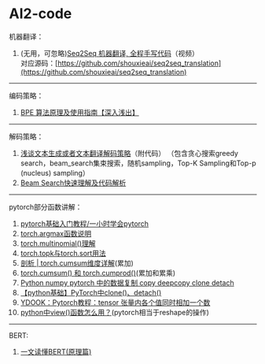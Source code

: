 # AI2-code
机器翻译：
1. (无用，可忽略)[Seq2Seq 机器翻译, 全程手写代码](https://www.bilibili.com/video/BV1hf4y1u7ez?p=2&vd_source=14b5aa0f75150f92a422f3d1987176ce)（视频）  
对应源码：[https://github.com/shouxieai/seq2seq_translation](https://github.com/shouxieai/seq2seq_translation)
<hr>

编码策略：
1. [BPE 算法原理及使用指南【深入浅出】](https://blog.csdn.net/a1097304791/article/details/122068153)
<hr>

解码策略：
1. [浅谈文本生成或者文本翻译解码策略](https://blog.csdn.net/HUSTHY/article/details/115028696)（附代码）
（包含贪心搜索greedy search，beam_search集束搜索，随机sampling，Top-K Sampling和Top-p (nucleus) sampling）
2. [Beam Search快速理解及代码解析](https://blog.csdn.net/qq_41466892/article/details/121119550)

<hr>

pytorch部分函数讲解：
1. [pytorch基础入门教程/一小时学会pytorch](https://blog.csdn.net/weixin_41070748/article/details/89890330)
2. [torch.argmax函数说明](https://blog.csdn.net/weixin_42494287/article/details/92797061)
3. [torch.multinomial()理解](https://blog.csdn.net/monchin/article/details/79787621)
4. [torch.topk与torch.sort用法](https://blog.csdn.net/weixin_43818631/article/details/121771760)
5. [剖析 | torch.cumsum维度详解](https://blog.csdn.net/songxiaolingbaobao/article/details/114580364)(累加)
6. [torch.cumsum() 和 torch.cumprod()](https://blog.csdn.net/qq_30122359/article/details/102955570)(累加和累乘)
7. [Python numpy pytorch 中的数据复制 copy deepcopy clone detach](https://blog.csdn.net/qq_40728667/article/details/122161029)
8. [【python基础】PyTorch中clone()、detach()](https://blog.csdn.net/dujuancao11/article/details/121563226)
9. [YDOOK：Pytorch教程：tensor 张量内各个值同时相加一个数](https://blog.csdn.net/weixin_42255190/article/details/121598429)
10. [python中view()函数怎么用？](https://blog.csdn.net/qq_26400705/article/details/109816853)(pytorch相当于reshape的操作)

<hr>

BERT:
1. [一文读懂BERT(原理篇)](https://blog.csdn.net/jiaowoshouzi/article/details/89073944)
